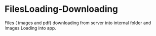 # FilesLoading-Downloading
Files ( images and pdf) downloading from server into internal folder and Images Loading into app.
